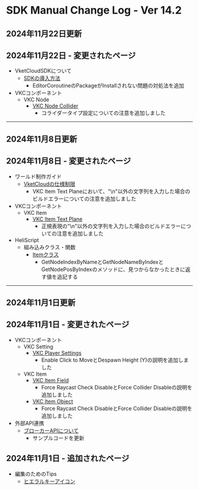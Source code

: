# SDK Manual Change Log - Ver 14.2

## 2024年11月22日更新

## 2024年11月22日 - 変更されたページ

- VketCloudSDKについて
    - [SDKの導入方法](https://vrhikky.github.io/VketCloudSDK_Documents/14.2/AboutVketCloudSDK/SetupSDK_external.html)
        - EditorCoroutineのPackageがInstallされない問題の対処法を追加
- VKCコンポーネント
    - VKC Node
        - [VKC Node Collider](https://vrhikky.github.io/VketCloudSDK_Documents/14.2/VKCComponents/VKCNodeCollider.html)
            - コライダータイプ設定についての注意を追加しました

---

## 2024年11月8日更新

## 2024年11月8日 - 変更されたページ

- ワールド制作ガイド
    - [VketCloudの仕様制限](https://vrhikky.github.io/VketCloudSDK_Documents/14.2/WorldMakingGuide/UnityGuidelines.html)
        - VKC Item Text Planeにおいて、"\n"以外の文字列を入力した場合のビルドエラーについての注意を追加しました
- VKCコンポーネント
    - VKC Item
        - [VKC Item Text Plane](https://vrhikky.github.io/VketCloudSDK_Documents/14.2/VKCComponents/VKCItemTextPlane.html)
            - 正規表現の"\n"以外の文字列を入力した場合のビルドエラーについての注意を追加しました
- HeliScript
    - 組み込みクラス・関数
        - [Itemクラス](https://vrhikky.github.io/VketCloudSDK_Documents/14.2/hs/hs_class_item.html)
            - GetNodeIndexByNameとGetNodeNameByIndexとGetNodePosByIndexのメソッドに、見つからなかったときに返す値を追記する

---

## 2024年11月1日更新

## 2024年11月1日 - 変更されたページ

- VKCコンポーネント
    - VKC Setting
        - [VKC Player Settings](https://vrhikky.github.io/VketCloudSDK_Documents/14.2/VketCloudSettings/PlayerSettings.html)
            - Enable Click to MoveとDespawn Height (Y)の説明を追加しました
    - VKC Item
        - [VKC Item Field](https://vrhikky.github.io/VketCloudSDK_Documents/14.1/VKCComponents/VKCItemField.html)
            - Force Raycast Check DisableとForce Collider Disableの説明を追加しました
        - [VKC Item Object](https://vrhikky.github.io/VketCloudSDK_Documents/14.1/VKCComponents/VKCItemObject.html)
            - Force Raycast Check DisableとForce Collider Disableの説明を追加しました
- 外部API連携
  - [ブローカーAPIについて](https://vrhikky.github.io/VketCloudSDK_Documents/14.2/ExternalAPI/BrokerAPI.html)
    - サンプルコードを更新

## 2024年11月1日 - 追加されたページ

- 編集のためのTips
    - [ヒエラルキーアイコン
](https://vrhikky.github.io/VketCloudSDK_Documents/14.2/WorldEditingTips/HierarchyIcons.html)
